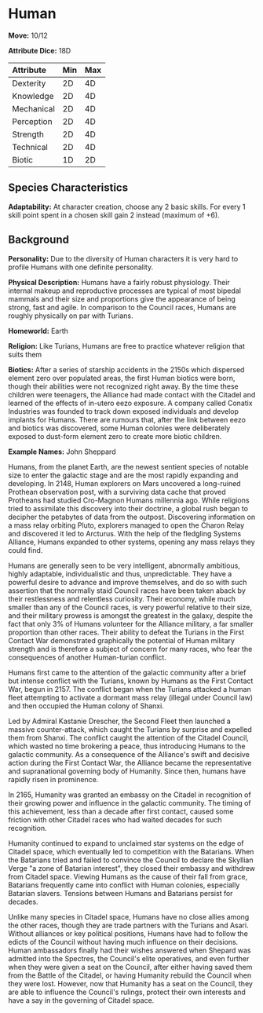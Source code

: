 # Human

**Move:** 10/12

**Attribute Dice:** 18D

| Attribute  | Min  | Max  |
| :--------- | :--- | :--- |
| Dexterity  | 2D   | 4D   |
| Knowledge  | 2D   | 4D   |
| Mechanical | 2D   | 4D   |
| Perception | 2D   | 4D   |
| Strength   | 2D   | 4D   |
| Technical  | 2D   | 4D   |
| Biotic     | 1D   | 2D   |

## Species Characteristics

**Adaptability:** At character creation, choose any 2 basic skills. For every 1 skill point spent in a chosen skill gain
2 instead (maximum of +6).

## Background

**Personality:** Due to the diversity of Human characters it is very hard to profile Humans with one definite
personality.

**Physical Description:** Humans have a fairly robust physiology. Their internal makeup and reproductive processes are
typical of most bipedal mammals and their size and proportions give the appearance of being strong, fast and agile. In
comparison to the Council races, Humans are roughly physically on par with Turians.

**Homeworld:** Earth

**Religion:** Like Turians, Humans are free to practice whatever religion that suits them

**Biotics:** After a series of starship accidents in the 2150s which dispersed element zero over populated areas, the
first Human biotics were born, though their abilities were not recognized right away. By the time these children were
teenagers, the Alliance had made contact with the Citadel and learned of the effects of in-utero eezo exposure. A
company called Conatix Industries was founded to track down exposed individuals and develop implants for Humans. There
are rumours that, after the link between eezo and biotics was discovered, some Human colonies were deliberately exposed
to dust-form element zero to create more biotic children.

**Example Names:** John Sheppard

Humans, from the planet Earth, are the newest sentient species of notable size to enter the galactic stage and are the
most rapidly expanding and developing. In 2148, Human explorers on Mars uncovered a long-ruined Prothean observation
post, with a surviving data cache that proved Protheans had studied Cro-Magnon Humans millennia ago. While religions
tried to assimilate this discovery into their doctrine, a global rush began to decipher the petabytes of data from the
outpost. Discovering information on a mass relay orbiting Pluto, explorers managed to open the Charon Relay and
discovered it led to Arcturus. With the help of the fledgling Systems Alliance, Humans expanded to other systems,
opening any mass relays they could find.

Humans are generally seen to be very intelligent, abnormally ambitious, highly adaptable, individualistic and thus,
unpredictable. They have a powerful desire to advance and improve themselves, and do so with such assertion that the
normally staid Council races have been taken aback by their restlessness and relentless curiosity. Their economy, while
much smaller than any of the Council races, is very powerful relative to their size, and their military prowess is
amongst the greatest in the galaxy, despite the fact that only 3% of Humans volunteer for the Alliance military, a far
smaller proportion than other races. Their ability to defeat the Turians in the First Contact War demonstrated
graphically the potential of Human military strength and is therefore a subject of concern for many races, who fear the
consequences of another Human-turian conflict.

Humans first came to the attention of the galactic community after a brief but intense conflict with the Turians, known
by Humans as the First Contact War, begun in 2157. The conflict began when the Turians attacked a human fleet attempting
to activate a dormant mass relay (illegal under Council law) and then occupied the Human colony of Shanxi.

Led by Admiral Kastanie Drescher, the Second Fleet then launched a massive counter-attack, which caught the Turians by
surprise and expelled them from Shanxi. The conflict caught the attention of the Citadel Council, which wasted no time
brokering a peace, thus introducing Humans to the galactic community. As a consequence of the Alliance's swift and
decisive action during the First Contact War, the Alliance became the representative and supranational governing body of
Humanity. Since then, humans have rapidly risen in prominence.

In 2165, Humanity was granted an embassy on the Citadel in recognition of their growing power and influence in the
galactic community. The timing of this achievement, less than a decade after first contact, caused some friction with
other Citadel races who had waited decades for such recognition.

Humanity continued to expand to unclaimed star systems on the edge of Citadel space, which eventually led to competition
with the Batarians. When the Batarians tried and failed to convince the Council to declare the Skyllian Verge "a zone of
Batarian interest", they closed their embassy and withdrew from Citadel space. Viewing Humans as the cause of their fall
from grace, Batarians frequently came into conflict with Human colonies, especially Batarian slavers. Tensions between
Humans and Batarians persist for decades.

Unlike many species in Citadel space, Humans have no close allies among the other races, though they are trade partners
with the Turians and Asari. Without alliances or key political positions, Humans have had to follow the edicts of the
Council without having much influence on their decisions. Human ambassadors finally had their wishes answered when
Shepard was admitted into the Spectres, the Council's elite operatives, and even further when they were given a seat on
the Council, after either having saved them from the Battle of the Citadel, or having Humanity rebuild the Council when
they were lost. However, now that Humanity has a seat on the Council, they are able to influence the Council's rulings,
protect their own interests and have a say in the governing of Citadel space.
